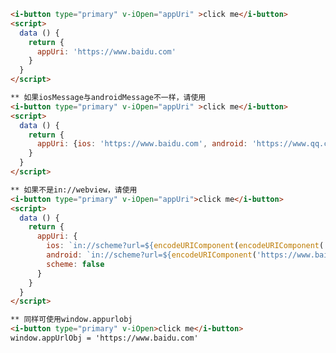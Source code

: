 <template>
  <article>
    <i-button type="primary" v-iOpen="appUri">click me</i-button>
    <h3>props</h3>
    <table class="bordered responsive-table">
      <thead> <th>属性</th> <th>说明</th> <th>类型</th> <th>example</th> </thead>
      <tbody>
        <tr> 
        <td>value</td> 
        <td>在app里打开的链接</td> 
        <td>String</td>
        <td>http://h5.in66.com/inpromo/2017/pr-beingmate/index.html</td> 
        </tr>
      </tbody>
    </table>
  </article>
</template>

<script>
  import iOpen from 'i-ui/lib/iOpen'
  export default {
    directives: { iOpen },
    name: 'i-open',
    data () {
      return {
        appUri: 'https://www.baidu.com'
      }
    }
  }
</script>
``` html
<i-button type="primary" v-iOpen="appUri" >click me</i-button>
<script>
  data () {
    return {
      appUri: 'https://www.baidu.com'
    }
  }
</script>

** 如果iosMessage与androidMessage不一样，请使用
<i-button type="primary" v-iOpen="appUri" >click me</i-button>
<script>
  data () {
    return {
      appUri: {ios: 'https://www.baidu.com', android: 'https://www.qq.com'}
    }
  }
</script>

** 如果不是in://webview，请使用
<i-button type="primary" v-iOpen="appUri">click me</i-button>
<script>
  data () {
    return {
      appUri: {
        ios: `in://scheme?url=${encodeURIComponent(encodeURIComponent('https://www.baidu.com'))}`, 
        android: `in://scheme?url=${encodeURIComponent('https://www.baidu.com')}`, 
        scheme: false
      }
    }
  }
</script>

** 同样可使用window.appurlobj
<i-button type="primary" v-iOpen>click me</i-button>
window.appUrlObj = 'https://www.baidu.com'
```

